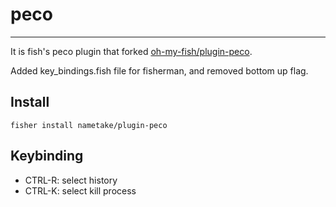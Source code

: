 # peco
----

It is fish's peco plugin that forked [oh-my-fish/plugin-peco](https://github.com/oh-my-fish/plugin-peco).

Added key_bindings.fish file for fisherman, and removed bottom up flag.

## Install
```
fisher install nametake/plugin-peco
```

## Keybinding
* CTRL-R: select history
* CTRL-K: select kill process

